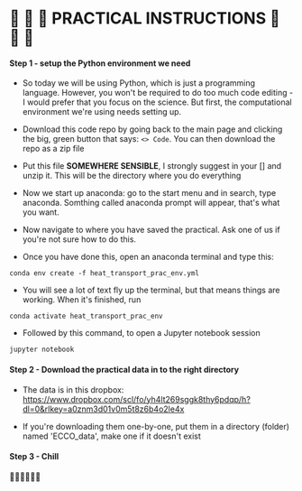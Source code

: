 # 🌊 🌊 🌊 PRACTICAL INSTRUCTIONS 🌊 🌊 🌊

#### Step 1 - setup the Python environment we need

- So today we will be using Python, which is just a programming language. However, you won't 
be required to do too much code editing - I would prefer that you focus on the science. But first, the computational environment we're using needs setting up.

- Download this code repo by going back to the main page and clicking the big, green button that says: `<> Code`. You can then download the repo as a zip file

- Put this file **SOMEWHERE SENSIBLE**, I strongly suggest in your [] and unzip it. This will be the directory where you do everything

- Now we start up anaconda: go to the start menu and in search, type anaconda. Somthing called anaconda prompt will appear, that's what you want.

- Now navigate to where you have saved the practical. Ask one of us if you're not sure how to do this.

- Once you have done this, open an anaconda terminal and type this:

```
conda env create -f heat_transport_prac_env.yml
```

- You will see a lot of text fly up the terminal, but that means things are working. When it's finished, run

```
conda activate heat_transport_prac_env
```

- Followed by this command, to open a Jupyter notebook session

```
jupyter notebook
```

#### Step 2 - Download the practical data in to the right directory

- The data is in this dropbox:
https://www.dropbox.com/scl/fo/yh4lt269sggk8thy6pdqp/h?dl=0&rlkey=a0znm3d01v0m5t8z6b4o2le4x

- If you're downloading them one-by-one, put them in a directory (folder) named 'ECCO_data', make one if it doesn't exist

#### Step 3 - Chill 
:palm_tree::palm_tree::cake::beer::palm_tree::palm_tree: